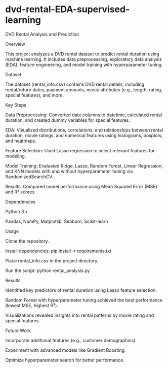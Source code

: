 # dvd-rental-EDA-supervised-learning
DVD Rental Analysis and Prediction

Overview

This project analyzes a DVD rental dataset to predict rental duration using machine learning. It includes data preprocessing, exploratory data analysis (EDA), feature engineering, and model training with hyperparameter tuning.

Dataset

The dataset (rental_info.csv) contains DVD rental details, including rental/return dates, payment amounts, movie attributes (e.g., length, rating, special features), and more.

Key Steps





Data Preprocessing: Converted date columns to datetime, calculated rental duration, and created dummy variables for special features.



EDA: Visualized distributions, correlations, and relationships between rental duration, movie ratings, and numerical features using histograms, boxplots, and heatmaps.



Feature Selection: Used Lasso regression to select relevant features for modeling.



Model Training: Evaluated Ridge, Lasso, Random Forest, Linear Regression, and KNN models with and without hyperparameter tuning via RandomizedSearchCV.



Results: Compared model performance using Mean Squared Error (MSE) and R² scores.

Dependencies





Python 3.x



Pandas, NumPy, Matplotlib, Seaborn, Scikit-learn

Usage





Clone the repository.



Install dependencies: pip install -r requirements.txt



Place rental_info.csv in the project directory.



Run the script: python rental_analysis.py

Results





Identified key predictors of rental duration using Lasso feature selection.



Random Forest with hyperparameter tuning achieved the best performance (lowest MSE, highest R²).



Visualizations revealed insights into rental patterns by movie rating and special features.

Future Work





Incorporate additional features (e.g., customer demographics).



Experiment with advanced models like Gradient Boosting.



Optimize hyperparameter search for better performance.
